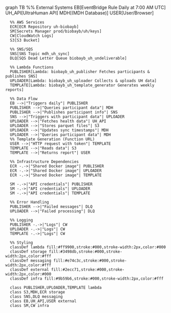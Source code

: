 graph TB
      %% External Systems
      EB[EventBridge Rule Daily at 7:00 AM UTC]
      UH_API[UltraHuman API]
      MDH[(MDH Database)]
      USER[User/Browser]

      %% AWS Services
      ECR[ECR Repository uh-biobayb]
      SM[Secrets Manager prod/biobayb/uh/keys]
      CW[CloudWatch Logs]
      S3[S3 Bucket]

      %% SNS/SQS
      SNS[SNS Topic mdh_uh_sync]
      DLQ[SQS Dead Letter Queue biobayb_uh_undeliverable]

      %% Lambda Functions
      PUBLISHER[Lambda: biobayb_uh_publisher Fetches participants & publishes SNS]
      UPLOADER[Lambda: biobayb_uh_uploader Collects & uploads UH data]
      TEMPLATE[Lambda: biobayb_uh_template_generator Generates weekly reports]

      %% Data Flow
      EB -->|"Triggers daily"| PUBLISHER
      PUBLISHER -->|"Queries participant data"| MDH
      PUBLISHER -->|"Publishes participant info"| SNS
      SNS -->|"Triggers with participant data"| UPLOADER
      UPLOADER -->|"Fetches health data"| UH_API
      UPLOADER -->|"Stores parquet files"| S3
      UPLOADER -->|"Updates sync timestamps"| MDH
      UPLOADER -->|"Queries participant data"| MDH
      %% Template Generation (Function URL)
      USER -->|"HTTP request with token"| TEMPLATE
      TEMPLATE -->|"Reads data"| S3
      TEMPLATE -->|"Returns report"| USER

      %% Infrastructure Dependencies
      ECR -.->|"Shared Docker image"| PUBLISHER
      ECR -.->|"Shared Docker image"| UPLOADER
      ECR -.->|"Shared Docker image"| TEMPLATE

      SM -.->|"API credentials"| PUBLISHER
      SM -.->|"API credentials"| UPLOADER
      SM -.->|"API credentials"| TEMPLATE

      %% Error Handling
      PUBLISHER -->|"Failed messages"| DLQ
      UPLOADER -->|"Failed processing"| DLQ

      %% Logging
      PUBLISHER -.->|"Logs"| CW
      UPLOADER -.->|"Logs"| CW
      TEMPLATE -.->|"Logs"| CW

      %% Styling
      classDef lambda fill:#ff9900,stroke:#000,stroke-width:2px,color:#000
      classDef storage fill:#3498db,stroke:#000,stroke-width:2px,color:#fff
      classDef messaging fill:#e74c3c,stroke:#000,stroke-width:2px,color:#fff
      classDef external fill:#2ecc71,stroke:#000,stroke-width:2px,color:#000
      classDef infra fill:#9b59b6,stroke:#000,stroke-width:2px,color:#fff

      class PUBLISHER,UPLOADER,TEMPLATE lambda
      class S3,MDH,ECR storage
      class SNS,DLQ messaging
      class EB,UH_API,USER external
      class SM,CW infra